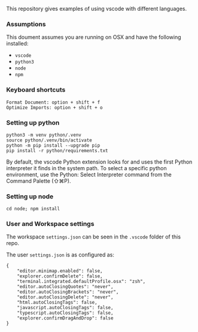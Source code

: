 This repository gives examples of using vscode with different languages.

### Assumptions
This doument assumes you are running on OSX and have the following installed:
- `vscode`
- `python3`
- `node`
- `npm`

### Keyboard shortcuts
```
Format Document: option + shift + f
Optimize Imports: option + shift + o
```

### Setting up python
```
python3 -m venv python/.venv
source python/.venv/bin/activate
python -m pip install --upgrade pip
pip install -r python/requirements.txt
```

By default, the vscode Python extension looks for and uses the first Python 
interpreter it finds in the system path. To select a specific python 
environment, use the Python: Select Interpreter command from the 
Command Palette (⇧⌘P).

### Setting up node
```
cd node; npm install
```

### User and Workspace settings

The workspace `settings.json` can be seen in the `.vscode` folder of this repo.

The user `settings.json` is as configured as:
```
{
    "editor.minimap.enabled": false,
    "explorer.confirmDelete": false,
    "terminal.integrated.defaultProfile.osx": "zsh",
    "editor.autoClosingQuotes": "never",
    "editor.autoClosingBrackets": "never",
    "editor.autoClosingDelete": "never",
    "html.autoClosingTags": false,
    "javascript.autoClosingTags": false,
    "typescript.autoClosingTags": false,
    "explorer.confirmDragAndDrop": false
}
```
